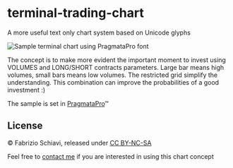 # terminal-trading-chart
A more useful text only chart system based on Unicode glyphs

<img src="https://github.com/fabrizioschiavi/terminal-trading-graph/blob/master/%24chart.png" alt="Sample terminal chart using PragmataPro font">

The concept is to make more evident the important moment to invest using VOLUMES and LONG/SHORT contracts parameters.
Large bar means high volumes, small bars means low volumes.
The restricted grid simplify the understanding.
This combination can improve the probabilities of a good investment :)

The sample is set in [PragmataPro](http://www.fsd.it/shop/fonts/pragmatapro/)™

## License
© Fabrizio Schiavi, released under [CC BY-NC-SA](https://creativecommons.org/licenses/by-nc-sa/3.0/)

Feel free to [contact me](http://www.fsd.it/contact-me/) if you are interested in using this chart concept
